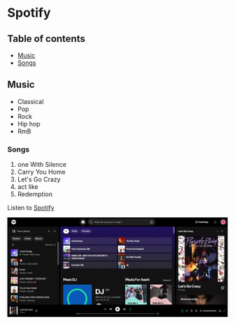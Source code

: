 # Spotify

## Table of contents

- [Music](#music)
- [Songs](#songs)

## Music

- Classical
- Pop
- Rock
- Hip hop
- RmB

### Songs

1. one With Silence
2. Carry You Home
3. Let's Go Crazy
4. act like
5. Redemption

Listen to [Spotify](https://open.spotify.com/)

![Home Page](spotify.png)
